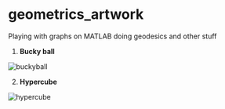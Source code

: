 # geometrics_artwork
Playing with graphs on MATLAB doing geodesics and other stuff

1. **Bucky ball**

![buckyball](buckyball.gif)

2. **Hypercube**

![hypercube](hypercube.gif)
